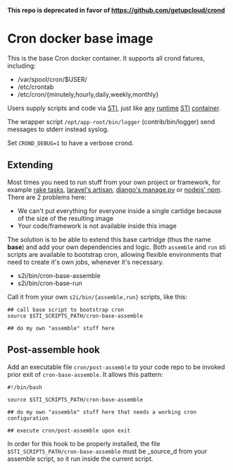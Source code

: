 **This repo is deprecated in favor of https://github.com/getupcloud/crond**

Cron docker base image
======================

This is the base Cron docker container. It supports all crond fatures, including:

- /var/spool/cron/$USER/
- /etc/crontab
- /etc/cron/{minutely,hourly,daily,weekly,monthly}

Users supply scripts and code via [STI](https://github.com/openshift/source-to-image), just like [any](https://github.com/openshift/sti-php)
[runtime](https://github.com/openshift/sti-ruby) [STI](https://github.com/openshift/sti-nodejs) [container](https://github.com/openshift/sti-python).

The wrapper script `/opt/app-root/bin/logger` (contrib/bin/logger) send messages to stderr instead syslog.

Set `CROND_DEBUG=1` to have a verbose crond.

Extending
---------

Most times you need to run stuff from your own project or framework, for example [rake tasks](https://github.com/ruby/rake),
[laravel's artisan](https://laravel.com/docs/5.1/artisan), [django's manage.py](https://docs.djangoproject.com/en/1.9/ref/django-admin/)
or [nodejs' npm](https://www.npmjs.com/). There are 2 problems here:

- We can't put everything for everyone inside a single cartidge because of the size of the resulting image
- Your code/framework is not available inside this image

The solution is to be able to extend this base cartridge (thus the name __base__) and add your own dependencies and logic.
Both `assemble` and `run` sti scripts are available to bootstrap cron, allowing flexible environments that need to create
it's own jobs, whenever it's necessary.

- s2i/bin/cron-base-assemble
- s2i/bin/cron-base-run

Call it from your own `s2i/bin/{assemble,run}` scripts, like this:

    ## call base script to bootstrap cron
    source $STI_SCRIPTS_PATH/cron-base-assemble
    
    ## do my own "assemble" stuff here

Post-assemble hook
------------------

Add an executable file `cron/post-assemble` to your code repo to be invoked prior exit of `cron-base-assemble`.
It allows this pattern:

    #!/bin/bash
    
    source $STI_SCRIPTS_PATH/cron-base-assemble
    
    ## do my own "assemble" stuff here that needs a working cron configuration
    
    ## execute cron/post-assemble upon exit

In order for this hook to be properly installed, the file `$STI_SCRIPTS_PATH/cron-base-assemble` must be _source_d from your assemble script,
so it run inside the current script.

